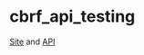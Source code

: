# cbrf_api_testing
[Site](https://www.cbr.ru) and [API](https://www.cbr.ru/scripts/XML_valFull.asp)
